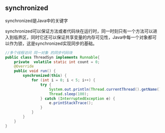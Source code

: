## synchronized

synchronized是Java中的关键字

synchronized可以保证方法或者代码块在运行时，同一时刻只有一个方法可以进入到临界区，同时它还可以保证共享变量的内存可见性，Java中每一个对象都可以作为锁，这是synchronized实现同步的基础。

```java
//多个线程访问 同一对象 的同步代码块
public class ThreadSyn implements Runnable{
    private  volatile static int count = 0;
    @Override
    public void run() {
        synchronized(this) {
            for (int i = 0; i < 5; i++) {
                try {
                    System.out.println(Thread.currentThread().getName() + ":" + (count++));
                    Thread.sleep(100);
                } catch (InterruptedException e) {
                    e.printStackTrace();
                }
            }
        }
    }
}

```

